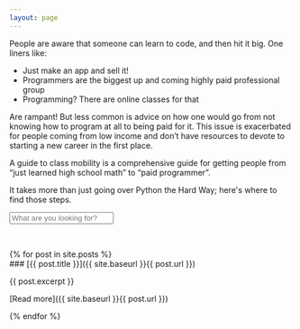 ```yaml
---
layout: page
---
```


People are aware that someone can learn to code, and then hit it big. One liners
like:

* Just make an app and sell it!
* Programmers are the biggest up and coming highly paid professional group
* Programming? There are online classes for that

Are rampant! But less common is advice on how one would go from not knowing how
to program at all to being paid for it. This issue is exacerbated for people
coming from low income and don’t have resources to devote to starting a new
career in the first place.

A guide to class mobility is a comprehensive guide for getting people from “just
learned high school math” to “paid programmer”.

It takes more than just going over Python the Hard Way; here's where to find
those steps.


<input id="search-field" type="search" placeholder="What are you looking for?" /><br />

<p id="tag-cloud">&nbsp;</p>

<section id="posts">
  {% for post in site.posts %}
<article>
### [{{ post.title }}]({{ site.baseurl }}{{ post.url }})

{{ post.excerpt }}

[Read more]({{ site.baseurl }}{{ post.url }})
</article>
{% endfor %}
</section>
<script type="text/javascript" src="{{ site.baseurl }}/javascripts/main.js"></script>

<script type="text/template" id="post-template">
<article>
  <h3><a href="<%= url %>"><%= title %></a></h3>
  <p><%= excerpt %></p>
  <p><a href="<%= url %>">Read More</a></p>
</article>
</script>
